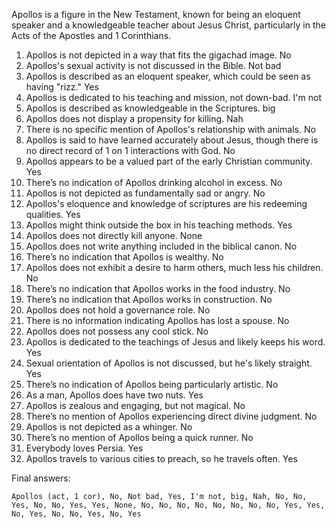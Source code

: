 Apollos is a figure in the New Testament, known for being an eloquent speaker and a knowledgeable teacher about Jesus Christ, particularly in the Acts of the Apostles and 1 Corinthians.

1. Apollos is not depicted in a way that fits the gigachad image. No
2. Apollos's sexual activity is not discussed in the Bible. Not bad
3. Apollos is described as an eloquent speaker, which could be seen as having "rizz." Yes
4. Apollos is dedicated to his teaching and mission, not down-bad. I'm not
5. Apollos is described as knowledgeable in the Scriptures. big
6. Apollos does not display a propensity for killing. Nah
7. There is no specific mention of Apollos's relationship with animals. No
8. Apollos is said to have learned accurately about Jesus, though there is no direct record of 1 on 1 interactions with God. No
9. Apollos appears to be a valued part of the early Christian community. Yes
10. There’s no indication of Apollos drinking alcohol in excess. No
11. Apollos is not depicted as fundamentally sad or angry. No
12. Apollos's eloquence and knowledge of scriptures are his redeeming qualities. Yes
13. Apollos might think outside the box in his teaching methods. Yes
14. Apollos does not directly kill anyone. None
15. Apollos does not write anything included in the biblical canon. No
16. There’s no indication that Apollos is wealthy. No
17. Apollos does not exhibit a desire to harm others, much less his children. No
18. There’s no indication that Apollos works in the food industry. No
19. There’s no indication that Apollos works in construction. No
20. Apollos does not hold a governance role. No
21. There is no information indicating Apollos has lost a spouse. No
22. Apollos does not possess any cool stick. No
23. Apollos is dedicated to the teachings of Jesus and likely keeps his word. Yes
24. Sexual orientation of Apollos is not discussed, but he's likely straight. Yes
25. There’s no indication of Apollos being particularly artistic. No
26. As a man, Apollos does have two nuts. Yes
27. Apollos is zealous and engaging, but not magical. No
28. There’s no mention of Apollos experiencing direct divine judgment. No
29. Apollos is not depicted as a whinger. No
30. There’s no mention of Apollos being a quick runner. No
31. Everybody loves Persia. Yes
32. Apollos travels to various cities to preach, so he travels often. Yes

Final answers:

```Apollos (act, 1 cor), No, Not bad, Yes, I'm not, big, Nah, No, No, Yes, No, No, Yes, Yes, None, No, No, No, No, No, No, No, No, Yes, Yes, No, Yes, No, No, Yes, No, Yes```